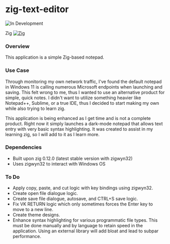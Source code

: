 # zig-text-editor

![In Development](https://img.shields.io/badge/status-In%20Development-yellow)

Zig 	[![Zig](https://img.shields.io/badge/Zig-F7A41D?logo=zig&logoColor=fff)](#)

### Overview
This application is a simple Zig-based notepad. 

### Use Case
Through monitoring my own network traffic, I've found the default notepad in Windows 11 is calling numerous Microsoft endpoints when launching and saving. This felt wrong to me, thus I wanted to use an alternative product for simple, quick notes. I didn't want to utilize something heavier like Notepad++, Sublime, or a true IDE, thus I decided to start making my own while also trying to learn zig.

This application is being enhanced as I get time and is not a complete product. Right now it simply launches a dark-mode notepad that allows text entry with very basic syntax highlighting. It was created to assist in my learning zig, so I will add to it as I learn more.

### Dependencies
- Built upon zig 0.12.0 (latest stable version with zigwyn32)
- Uses zigwyn32 to interact with Windows OS
 
### To Do
- Apply copy, paste, and cut logic with key bindings using zigwyn32.
- Create open file dialogue logic.
- Create save file dialogue, autosave, and CTRL+S save logic.
- Fix VK RETURN logic which only sometimes forces the Enter key to move to a new line.
- Create theme designs.
- Enhance syntax highlighting for various programmatic file types. This must be done manually and by language to retain speed in the application. Using an external library will add bloat and lead to subpar performance. 
